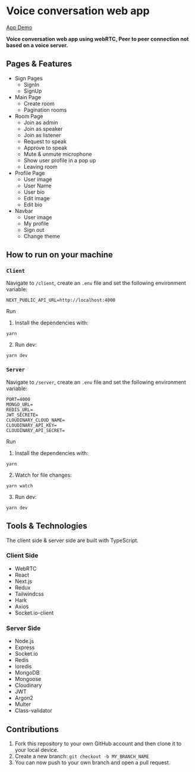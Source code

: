 # Voice conversation web app

 <a href="https://voicesapp.vercel.app/">
    App Demo
  </a>


<p >
  <strong> Voice conversation web app using webRTC,
Peer to peer connection not based on a voice server. </strong>
</p>

## Pages & Features

- Sign Pages
  - SignIn
  - SignUp
- Main Page
  - Create room
  - Pagination rooms
- Room Page
  - Join as admin
  - Join as speaker
  - Join as listener
  - Request to speak
  - Approve to speak
  - Mute & unmute microphone
  - Show user profile in a pop up
  - Leaving room
- Profile Page
  - User image
  - User Name
  - User bio
  - Edit image
  - Edit bio
- Navbar
  - User image
  - My profile
  - Sign out
  - Change theme

## How to run on your machine

### `Client`

Navigate to `/client`, create an `.env` file and set the following environment
variable:

```
NEXT_PUBLIC_API_URL=http://localhost:4000
```

Run

1. Install the dependencies with:

```shell
yarn
```

2. Run dev:

```shell
yarn dev
```

### `Server`

Navigate to `/server`, create an `.env` file and set the following environment
variable:

```
PORT=4000
MONGO_URL=
REDIS_URL=
JWT_SECRETE=
CLOUDINARY_CLOUD_NAME=
CLOUDINARY_API_KEY=
CLOUDINARY_API_SECRET=
```

Run

1. Install the dependencies with:

```shell
yarn
```

2. Watch for file changes:

```shell
yarn watch
```

3. Run dev:

```shell
yarn dev
```

## Tools & Technologies

The client side & server side are built with TypeScript.

### Client Side

- WebRTC
- React
- Next.js
- Redux
- Tailwindcss
- Hark
- Axios
- Socket.io-client

### Server Side

- Node.js
- Express
- Socket.io
- Redis
- Ioredis
- MongoDB
- Mongoose
- Cloudinary
- JWT
- Argon2
- Multer
- Class-validator

## Contributions

1. Fork this repository to your own GitHub account and then clone it to your
   local device.
2. Create a new branch: `git checkout -b MY_BRANCH_NAME`
3. You can now push to your own branch and open a pull request.
